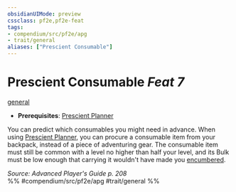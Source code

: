 ```yaml
---
obsidianUIMode: preview
cssclass: pf2e,pf2e-feat
tags:
- compendium/src/pf2e/apg
- trait/general
aliases: ["Prescient Consumable"]
---
```

# Prescient Consumable  *Feat 7*  
[general](../../rules/traits/general.md)  

- **Prerequisites**: [Prescient Planner](prescient-planner-apg.md)

You can predict which consumables you might need in advance. When using [Prescient Planner](prescient-planner-apg.md), you can procure a consumable item from your backpack, instead of a piece of adventuring gear. The consumable item must still be common with a level no higher than half your level, and its Bulk must be low enough that carrying it wouldn't have made you [encumbered](../../rules/conditions.md#Encumbered).

*Source: Advanced Player's Guide p. 208*  
%% #compendium/src/pf2e/apg #trait/general %%